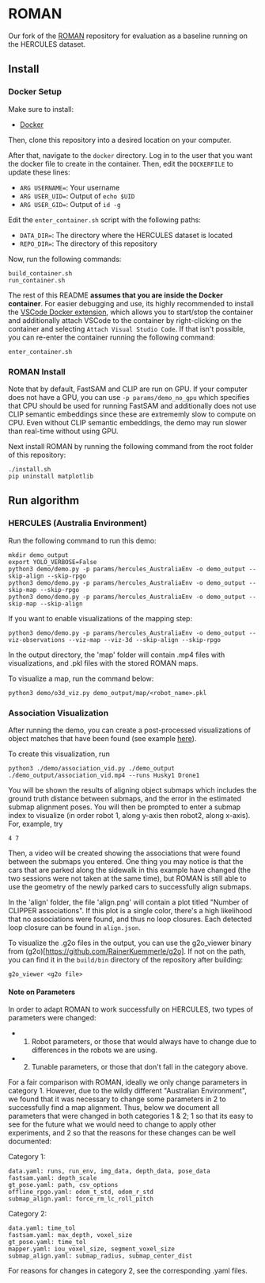 # ROMAN

Our fork of the [ROMAN](https://github.com/mit-acl/roman) repository for evaluation as a baseline running on the HERCULES dataset.

## Install

### Docker Setup

Make sure to install:
- [Docker](https://docs.docker.com/engine/install/ubuntu/)

Then, clone this repository into a desired location on your computer.

After that, navigate to the `docker` directory. Log in to the user that you want the docker file to create in the container. Then, edit the `DOCKERFILE` to update these lines:
- `ARG USERNAME=`: Your username
- `ARG USER_UID=`: Output of `echo $UID`
- `ARG USER_GID=`: Output of `id -g`

Edit the `enter_container.sh` script with the following paths:
- `DATA_DIR=`: The directory where the HERCULES dataset is located
- `REPO_DIR=`: The directory of this repository

Now, run the following commands:
```
build_container.sh
run_container.sh
```

The rest of this README **assumes that you are inside the Docker container**. For easier debugging and use, its highly recommended to install the [VSCode Docker extension](https://code.visualstudio.com/docs/containers/overview), which allows you to start/stop the container and additionally attach VSCode to the container by right-clicking on the container and selecting `Attach Visual Studio Code`. If that isn't possible, you can re-enter the container running the following command:
```
enter_container.sh
```

### ROMAN Install
Note that by default, FastSAM and CLIP are run on GPU. 
If your computer does not have a GPU, you can use `-p params/demo_no_gpu` which specifies that CPU should be used for running FastSAM and additionally does not use CLIP semantic embeddings since these are extrememly slow to compute on CPU. 
Even without CLIP semantic embeddings, the demo may run slower than real-time without using GPU.

Next install ROMAN by running the following command from the root folder of this repository:
```
./install.sh
pip uninstall matplotlib
```

## Run algorithm
### HERCULES (Australia Environment)

Run the following command to run this demo:

```
mkdir demo_output
export YOLO_VERBOSE=False
python3 demo/demo.py -p params/hercules_AustraliaEnv -o demo_output --skip-align --skip-rpgo
python3 demo/demo.py -p params/hercules_AustraliaEnv -o demo_output --skip-map --skip-rpgo    
python3 demo/demo.py -p params/hercules_AustraliaEnv -o demo_output --skip-map --skip-align
```

If you want to enable visualizations of the mapping step:
```
python3 demo/demo.py -p params/hercules_AustraliaEnv -o demo_output --viz-observations --viz-map --viz-3d --skip-align --skip-rpgo
```

In the output directory, the 'map' folder will contain .mp4 files with visualizations, and .pkl files with the stored ROMAN maps. 

To visualize a map, run the command below:

```
python3 demo/o3d_viz.py demo_output/map/<robot_name>.pkl
```
### Association Visualization

After running the demo, you can create a post-processed visualizations of object matches that have been found (see example [here](https://www.youtube.com/watch?v=y51NDoPpBy8&t=3s)).

To create this visualization, run

```
python3 ./demo/association_vid.py ./demo_output ./demo_output/association_vid.mp4 --runs Husky1 Drone1
```

You will be shown the results of aligning object submaps which includes the ground truth distance between submaps,
and the error in the estimated submap alignment poses.
You will then be prompted to enter a submap index to visualize (in order robot 1, along y-axis then robot2, along x-axis).
For, example, try 

```
4 7
```

Then, a video will be created showing the associations that were found between the submaps you entered.
One thing you may notice is that the cars that are parked along the sidewalk in this example have changed (the two sessions were not taken at the same time), but ROMAN is still able to use the geometry of the newly parked cars to successfully align submaps.

In the 'align' folder, the file 'align.png' will contain a plot titled "Number of CLIPPER associations". If this plot is a single color, there's a high likelihood that no associations were found, and thus no loop closures. Each detected loop closure can be found in `align.json`.

To visualize the .g2o files in the output, you can use the g2o_viewer binary from (g2o)[https://github.com/RainerKuemmerle/g2o]. If not on the path, you can find it in the `build/bin` directory of the repository after building:

```
g2o_viewer <g2o file>
```

#### Note on Parameters

In order to adapt ROMAN to work successfully on HERCULES, two types of parameters were changed:
- 1. Robot parameters, or those that would always have to change due to differences in the robots we are using. 
- 2. Tunable parameters, or those that don't fall in the category above.

For a fair comparison with ROMAN, ideally we only change parameters in category 1. However, due to the wildly different "Australian Environment", we found that it was necessary to change some parameters in 2 to successfully find a map alignment. Thus, below we document all parameters that were changed in both categories 1 & 2; 1 so that its easy to see for the future what we would need to change to apply other experiments, and 2 so that the reasons for these changes can be well documented:

Category 1:
```
data.yaml: runs, run_env, img_data, depth_data, pose_data
fastsam.yaml: depth_scale
gt_pose.yaml: path, csv_options
offline_rpgo.yaml: odom_t_std, odom_r_std
submap_align.yaml: force_rm_lc_roll_pitch
```

Category 2:
```
data.yaml: time_tol
fastsam.yaml: max_depth, voxel_size
gt_pose.yaml: time_tol
mapper.yaml: iou_voxel_size, segment_voxel_size
submap_align.yaml: submap_radius, submap_center_dist
```

For reasons for changes in category 2, see the corresponding .yaml files.